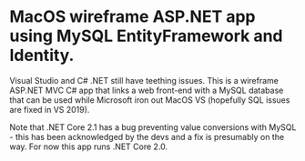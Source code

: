 # MacOS wireframe ASP.NET app using MySQL EntityFramework and Identity.

Visual Studio and C# .NET still have teething issues. This is a wireframe ASP.NET MVC C# app that links a web front-end with a MySQL database that can be used while Microsoft iron out MacOS VS (hopefully SQL issues are fixed in VS 2019).

Note that .NET Core 2.1 has a bug preventing value conversions with MySQL - this has been acknowledged by the devs and a fix is presumably on the way. For now this app runs .NET Core 2.0.
